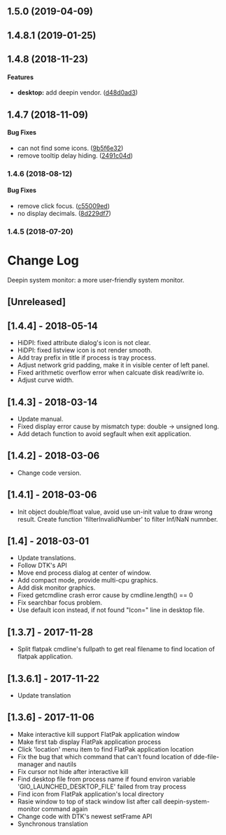 <!--
SPDX-FileCopyrightText: 2022 UnionTech Software Technology Co., Ltd.

SPDX-License-Identifier: GPL-3.0-or-later
-->

<a name=""></a>
##  1.5.0 (2019-04-09)




<a name="1.4.8.1"></a>
## 1.4.8.1 (2019-01-25)




<a name="1.4.8"></a>
##  1.4.8 (2018-11-23)


#### Features

* **desktop:**  add deepin vendor. ([d48d0ad3](https://github.com/linuxdeepin/deepin-system-monitor/commit/d48d0ad34c9ed869b36e6df1fb23a448008a19c5))



<a name="1.4.7"></a>
## 1.4.7 (2018-11-09)


#### Bug Fixes

*   can not find some icons. ([9b5f6e32](https://github.com/linuxdeepin/deepin-system-monitor/commit/9b5f6e32dc76d4cc95e155efab5c7108ba8c5502))
*   remove tooltip delay hiding. ([2491c04d](https://github.com/linuxdeepin/deepin-system-monitor/commit/2491c04dd90c351149ca47a9b2de929850aebfe8))



<a name="1.4.6"></a>
### 1.4.6 (2018-08-12)


#### Bug Fixes

*   remove click focus. ([c55009ed](https://github.com/linuxdeepin/deepin-system-monitor/commit/c55009ede66ba61c45236ad8885788d10e68bdca))
*   no display decimals. ([8d229df7](https://github.com/linuxdeepin/deepin-system-monitor/commit/8d229df7585564350c1a00af4b856728a36d2d4f))



<a name="1.4.5"></a>
### 1.4.5 (2018-07-20)




# Change Log
Deepin system monitor: a more user-friendly system monitor.

## [Unreleased]

## [1.4.4] - 2018-05-14
- HiDPI: fixed attribute dialog's icon is not clear.
- HiDPI: fixed listview icon is not render smooth.
- Add tray prefix in title if process is tray process.
- Adjust network grid padding, make it in visible center of left panel.
- Fixed arithmetic overflow error when calcuate disk read/write io.
- Adjust curve width.

## [1.4.3] - 2018-03-14
- Update manual.
- Fixed display error cause by mismatch type: double -> unsigned long.
- Add detach function to avoid segfault when exit application.

## [1.4.2] - 2018-03-06
- Change code version.

## [1.4.1] - 2018-03-06
- Init object double/float value, avoid use un-init value to draw wrong result. Create function 'filterInvalidNumber' to filter Inf/NaN numnber.

## [1.4] - 2018-03-01
- Update translations.
- Follow DTK's API
- Move end process dialog at center of window.
- Add compact mode, provide multi-cpu graphics.
- Add disk monitor graphics.
- Fixed getcmdline crash error cause by cmdline.length() == 0
- Fix searchbar focus problem.
- Use default icon instead, if not found "Icon=" line in desktop file.

## [1.3.7] - 2017-11-28
- Split flatpak cmdline's fullpath to get real filename to find location of flatpak application.

## [1.3.6.1] - 2017-11-22
- Update translation

## [1.3.6] - 2017-11-06
- Make interactive kill support FlatPak application window
- Make first tab display FlatPak application process
- Click 'location' menu item to find FlatPak application location
- Fix the bug that which command that can't found location of dde-file-manager and nautils
- Fix cursor not hide after interactive kill
- Find desktop file from process name if found environ variable 'GIO_LAUNCHED_DESKTOP_FILE' failed from tray process
- Find icon from FlatPak application's local directory
- Rasie window to top of stack window list after call deepin-system-monitor command again
- Change code with DTK's newest setFrame API
- Synchronous translation


